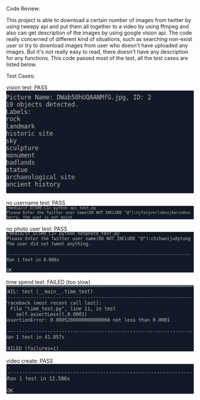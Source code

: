 Code Review:

This project is able to download a certain number of images from twitter by using tweepy api and put them all together to a video by using ffmpeg and also can get description of the images by using google vision api. The code really concerned of different kind of situations, such as searching non-exist user or try to download images from user who doesn't have uploaded any images. But it's not really easy to read, there doesn't have any description for any functions. This code passed most of the test, all the test cases are listed below.

Test Cases:

vision test: PASS
![alt tag](https://github.com/lowycve/EC500C1/blob/ChihWeiTung_Review/Review/vision_test.png)

no username test: PASS
![alt tag](https://github.com/lowycve/EC500C1/blob/ChihWeiTung_Review/Review/nonuser_test.png)

no photo user test: PASS
![alt tag](https://github.com/lowycve/EC500C1/blob/ChihWeiTung_Review/Review/nonphoto_test.png)

time spend test: FAILED (too slow)
![alt tag](https://github.com/lowycve/EC500C1/blob/ChihWeiTung_Review/Review/timetest.png)

video create: PASS
![alt tag](https://github.com/lowycve/EC500C1/blob/ChihWeiTung_Review/Review/videotest.png)

